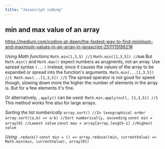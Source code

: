 ```yaml
---
title: "Javascript coding"
---
```


## min and max value of an array
https://medium.com/coding-at-dawn/the-fastest-way-to-find-minimum-and-maximum-values-in-an-array-in-javascript-2511115f8621#

*Using Math functions*
`Math.min(1,3,5) //1`
`Math.min([1,3,5]) //NaN`
But `Math.min()` and `Math.max()` expect numbers as arugments, not an array. Use spread syntax `(...)` instead, since it causes the values of the array to be expanded or spread into the function's arguments. 
`Math.min(...[1,3,5]) //1
Math.max(...[1,3,5]) //5`
The spread operator is not good for speed though, slowing down more the higher the number of elements in the array is. But for a few elements it's fine. 

Or alternatively, `.apply()` can be used:
`Math.min.apply(null, [1,3,5]) //1`
This method works fine also for large arrays. 

*Sorting the list numberically*
`array.sort() //In lexographical order`
`array.sort((a,b) => a-b) //Sort numberically, ascending`
`const min = array[0] //Lowest value`
`const max = array[array.length-1] //Highest value`

*Using `.reduce()`*
`const min = () => array.reduce((min, currentValue) => Math.min(min, currentValue), array[0])`

